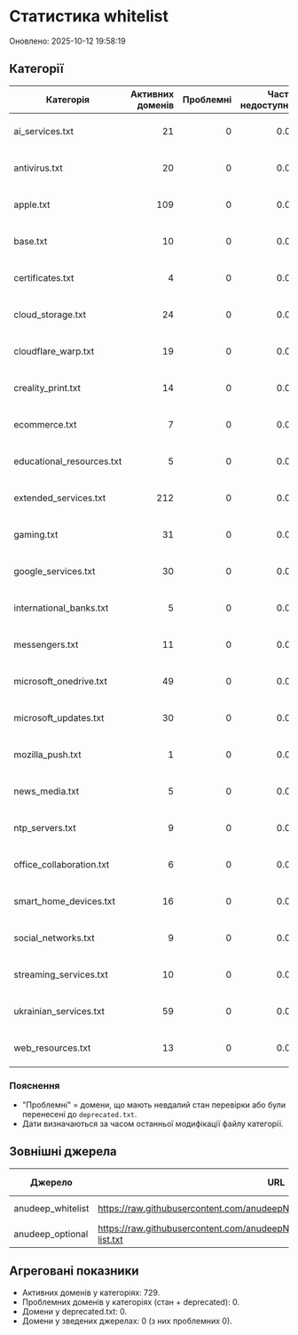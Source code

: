 # Статистика whitelist

Оновлено: 2025-10-12 19:58:19

## Категорії
| Категорія | Активних доменів | Проблемні | Частка недоступних | Остання перевірка |
| --- | ---: | ---: | ---: | --- |
| ai_services.txt | 21 | 0 | 0.0% | 2025-10-12 19:52:02 |
| antivirus.txt | 20 | 0 | 0.0% | 2025-10-12 19:18:26 |
| apple.txt | 109 | 0 | 0.0% | 2025-10-12 19:18:26 |
| base.txt | 10 | 0 | 0.0% | 2025-10-12 19:18:26 |
| certificates.txt | 4 | 0 | 0.0% | 2025-10-12 19:18:26 |
| cloud_storage.txt | 24 | 0 | 0.0% | 2025-10-12 19:18:26 |
| cloudflare_warp.txt | 19 | 0 | 0.0% | 2025-10-12 19:18:26 |
| creality_print.txt | 14 | 0 | 0.0% | 2025-10-12 19:18:26 |
| ecommerce.txt | 7 | 0 | 0.0% | 2025-10-12 19:18:26 |
| educational_resources.txt | 5 | 0 | 0.0% | 2025-10-12 19:18:26 |
| extended_services.txt | 212 | 0 | 0.0% | 2025-10-12 19:18:26 |
| gaming.txt | 31 | 0 | 0.0% | 2025-10-12 19:18:26 |
| google_services.txt | 30 | 0 | 0.0% | 2025-10-12 19:18:26 |
| international_banks.txt | 5 | 0 | 0.0% | 2025-10-12 19:18:26 |
| messengers.txt | 11 | 0 | 0.0% | 2025-10-12 19:18:26 |
| microsoft_onedrive.txt | 49 | 0 | 0.0% | 2025-10-12 19:18:26 |
| microsoft_updates.txt | 30 | 0 | 0.0% | 2025-10-12 19:18:26 |
| mozilla_push.txt | 1 | 0 | 0.0% | 2025-10-12 19:18:26 |
| news_media.txt | 5 | 0 | 0.0% | 2025-10-12 19:18:26 |
| ntp_servers.txt | 9 | 0 | 0.0% | 2025-10-12 19:18:26 |
| office_collaboration.txt | 6 | 0 | 0.0% | 2025-10-12 19:18:26 |
| smart_home_devices.txt | 16 | 0 | 0.0% | 2025-10-12 19:18:26 |
| social_networks.txt | 9 | 0 | 0.0% | 2025-10-12 19:18:26 |
| streaming_services.txt | 10 | 0 | 0.0% | 2025-10-12 19:18:26 |
| ukrainian_services.txt | 59 | 0 | 0.0% | 2025-10-12 19:18:26 |
| web_resources.txt | 13 | 0 | 0.0% | 2025-10-12 19:18:26 |

### Пояснення
* "Проблемні" = домени, що мають невдалий стан перевірки або були перенесені до `deprecated.txt`.
* Дати визначаються за часом останньої модифікації файлу категорії.

## Зовнішні джерела
| Джерело | URL | Доменів | Проблемні | Частка недоступних | Останнє оновлення |
| --- | --- | ---: | ---: | ---: | --- |
| anudeep_whitelist | https://raw.githubusercontent.com/anudeepND/whitelist/master/domains/whitelist.txt | 0 | 0 | 0% | немає даних |
| anudeep_optional | https://raw.githubusercontent.com/anudeepND/whitelist/master/domains/optional-list.txt | 0 | 0 | 0% | немає даних |

## Агреговані показники
* Активних доменів у категоріях: 729.
* Проблемних доменів у категоріях (стан + deprecated): 0.
* Домени у deprecated.txt: 0.
* Домени у зведених джерелах: 0 (з них проблемних 0).
